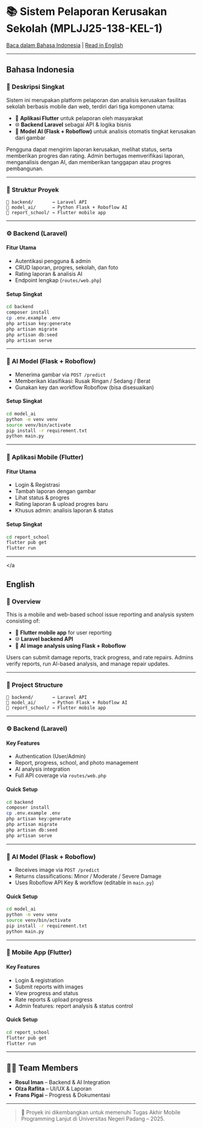 
# 📚 Sistem Pelaporan Kerusakan Sekolah (MPLJJ25-138-KEL-1)

[Baca dalam Bahasa Indonesia](#bahasa-indonesia) | [Read in English](#english)

---

<a name="bahasa-indonesia"></a>
## Bahasa Indonesia

### 📝 Deskripsi Singkat

Sistem ini merupakan platform pelaporan dan analisis kerusakan fasilitas sekolah berbasis mobile dan web, terdiri dari tiga komponen utama:

- 📱 **Aplikasi Flutter** untuk pelaporan oleh masyarakat
- 🌐 **Backend Laravel** sebagai API & logika bisnis
- 🧠 **Model AI (Flask + Roboflow)** untuk analisis otomatis tingkat kerusakan dari gambar

Pengguna dapat mengirim laporan kerusakan, melihat status, serta memberikan progres dan rating. Admin bertugas memverifikasi laporan, menganalisis dengan AI, dan memberikan tanggapan atau progres pembangunan.

---

### 🧱 Struktur Proyek

```
📁 backend/       → Laravel API
📁 model_ai/      → Python Flask + Roboflow AI
📁 report_school/ → Flutter mobile app
```

---

### ⚙️ Backend (Laravel)

#### Fitur Utama
- Autentikasi pengguna & admin
- CRUD laporan, progres, sekolah, dan foto
- Rating laporan & analisis AI
- Endpoint lengkap (`routes/web.php`)

#### Setup Singkat
```bash
cd backend
composer install
cp .env.example .env
php artisan key:generate
php artisan migrate
php artisan db:seed
php artisan serve
```

---

### 🤖 AI Model (Flask + Roboflow)
- Menerima gambar via `POST /predict`
- Memberikan klasifikasi: Rusak Ringan / Sedang / Berat
- Gunakan key dan workflow Roboflow (bisa disesuaikan)

#### Setup Singkat
```bash
cd model_ai
python -m venv venv
source venv/bin/activate
pip install -r requirement.txt
python main.py
```

---

### 📱 Aplikasi Mobile (Flutter)

#### Fitur Utama
- Login & Registrasi
- Tambah laporan dengan gambar
- Lihat status & progres
- Rating laporan & upload progres baru
- Khusus admin: analisis laporan & status

#### Setup Singkat
```bash
cd report_school
flutter pub get
flutter run
```

---

<a name="english"></a
## English

### 📝 Overview

This is a mobile and web-based school issue reporting and analysis system consisting of:

- 📱 **Flutter mobile app** for user reporting
- 🌐 **Laravel backend API**
- 🧠 **AI image analysis using Flask + Roboflow**

Users can submit damage reports, track progress, and rate repairs. Admins verify reports, run AI-based analysis, and manage repair updates.

---

### 🧱 Project Structure

```
📁 backend/       → Laravel API
📁 model_ai/      → Python Flask + Roboflow AI
📁 report_school/ → Flutter mobile app
```

---

### ⚙️ Backend (Laravel)

#### Key Features
- Authentication (User/Admin)
- Report, progress, school, and photo management
- AI analysis integration
- Full API coverage via `routes/web.php`

#### Quick Setup
```bash
cd backend
composer install
cp .env.example .env
php artisan key:generate
php artisan migrate
php artisan db:seed
php artisan serve
```

---

### 🤖 AI Model (Flask + Roboflow)

- Receives image via `POST /predict`
- Returns classifications: Minor / Moderate / Severe Damage
- Uses Roboflow API Key & workflow (editable in `main.py`)

#### Quick Setup
```bash
cd model_ai
python -m venv venv
source venv/bin/activate
pip install -r requirement.txt
python main.py
```

---

### 📱 Mobile App (Flutter)

#### Key Features
- Login & registration
- Submit reports with images
- View progress and status
- Rate reports & upload progress
- Admin features: report analysis & status control

#### Quick Setup
```bash
cd report_school
flutter pub get
flutter run
```

---

## 👨‍💻 Team Members

- **Rosul Iman** – Backend & AI Integration  
- **Olza Raflita** – UI/UX & Laporan  
- **Frans Pigai** – Progress & Dokumentasi

---

> 🎯 Proyek ini dikembangkan untuk memenuhi Tugas Akhir Mobile Programming Lanjut di Universitas Negeri Padang – 2025.
